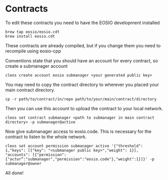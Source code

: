 # Contracts
To edit these contracts you need to have the EOSIO development installed
```
brew tap eosio/eosio.cdt
brew install eosio.cdt
```
These contracts are already compiled, but if you change them you need to recompile using eosio-cpp

Conventions state that you should have an account for every contract, so create a submanager account
```
cleos create account eosio submanager <your generated public key> 
```
You may need to copy the contract directory to wherever you placed your main contract directory.
```
cp -r path/to/contract/in/repo path/to/your/main/contract/directory
```
Then you can use this account to upload the contract to your local network. 
```
cleos set contract submanager <path to submanager in main contract directory> -p submanager@active
```

Now give submanager access to eosio.code. This is necessary for the contract to listen to the whole network. 
```
cleos set account permission submanager active '{"threshold": 1,"keys": [{"key": "<submanager public key>","weight": 1}], "accounts": [{"permission":{"actor”:"submanager","permission":"eosio.code"},"weight":1}]}' -p submanager@owner
```

All done!